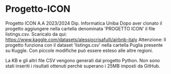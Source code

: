 # Progetto-ICON
Progetto ICON A.A 2023/2024 Dip. Informatica Uniba
Dopo aver clonato il progetto aggiungere nella cartella denominata 'PROGETTO ICON' il file listings.csv.
Scaricalo da qui: https://www.kaggle.com/datasets/alessiocrisafulli/airbnb-italy
Attenzione: Il progetto funziona con il dataset 'listings.csv' nella cartella Puglia presente su Kuggle.
Con piccole modifiche può essere esteso alle altre regioni.

La KB e gli altri file CSV vengono generati dal progetto Python. Non sono stati inseriti i risultati ottenuti perchè superano i 25MB imposti da GitHub.
